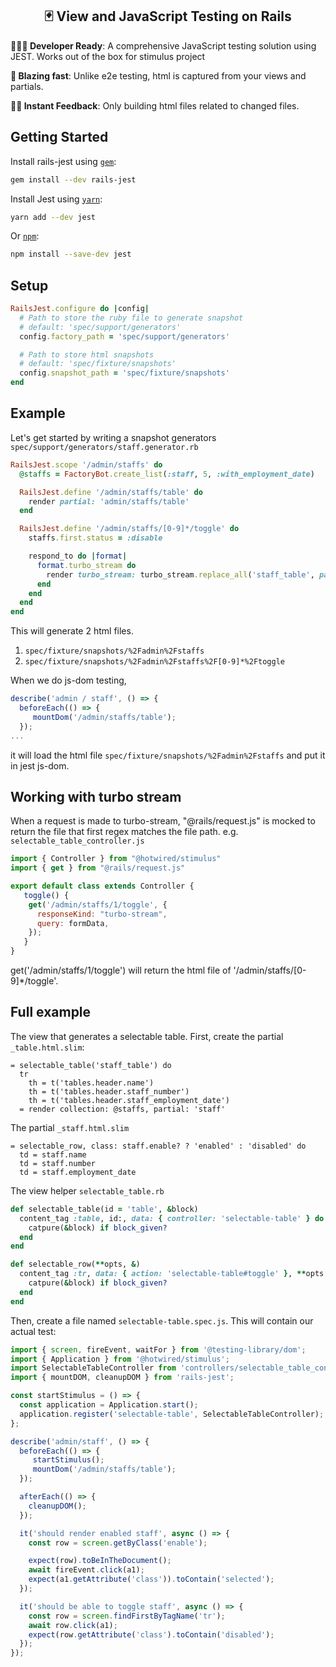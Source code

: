 <h2 align="center">🃏 View and JavaScript Testing on Rails</h2>

**👩🏻‍💻 Developer Ready**: A comprehensive JavaScript testing solution using JEST. Works out of the box for stimulus project

**📸 Blazing fast**: Unlike e2e testing, html is captured from your views and partials.

**🏃🏽 Instant Feedback**: Only building html files related to changed files.

## Getting Started

<!-- copied from Getting Started docs, links updated to point to Jest website -->

Install rails-jest using [`gem`](https://github.com/rubygems/rubygems):

```bash
gem install --dev rails-jest
```

Install Jest using [`yarn`](https://yarnpkg.com/en/package/jest):

```bash
yarn add --dev jest
```

Or [`npm`](https://www.npmjs.com/package/jest):

```bash
npm install --save-dev jest
```

## Setup
```ruby
RailsJest.configure do |config|
  # Path to store the ruby file to generate snapshot
  # default: 'spec/support/generators'
  config.factory_path = 'spec/support/generators'

  # Path to store html snapshots
  # default: 'spec/fixture/snapshots'
  config.snapshot_path = 'spec/fixture/snapshots'
end
```

## Example
Let's get started by writing a snapshot generators `spec/support/generators/staff.generator.rb`

```ruby
RailsJest.scope '/admin/staffs' do
  @staffs = FactoryBot.create_list(:staff, 5, :with_employment_date)

  RailsJest.define '/admin/staffs/table' do
    render partial: 'admin/staffs/table'
  end

  RailsJest.define '/admin/staffs/[0-9]*/toggle' do
    staffs.first.status = :disable

    respond_to do |format|
      format.turbo_stream do
        render turbo_stream: turbo_stream.replace_all('staff_table', partial: 'admin/staff/table')
      end
    end
  end
end
```

This will generate 2 html files.
1. `spec/fixture/snapshots/%2Fadmin%2Fstaffs`
2. `spec/fixture/snapshots/%2Fadmin%2Fstaffs%2F[0-9]*%2Ftoggle`

When we do js-dom testing,

```javascript
describe('admin / staff', () => {
  beforeEach(() => {
     mountDom('/admin/staffs/table');
  });
...
```

it will load the html file `spec/fixture/snapshots/%2Fadmin%2Fstaffs` and put it in jest js-dom.


## Working with turbo stream

When a request is made to turbo-stream, "@rails/request.js" is mocked to return the file that first regex matches the file path. e.g. `selectable_table_controller.js`

```javascript
import { Controller } from "@hotwired/stimulus"
import { get } from "@rails/request.js"

export default class extends Controller {
   toggle() {
    get('/admin/staffs/1/toggle', {
      responseKind: "turbo-stream",
      query: formData,
    });
   }
}
```

get('/admin/staffs/1/toggle') will return the html file of '/admin/staffs/[0-9]*/toggle'.

## Full example

The view that generates a selectable table. First, create the partial `_table.html.slim`:

```slim
= selectable_table('staff_table') do
  tr
    th = t('tables.header.name')
    th = t('tables.header.staff_number')
    th = t('tables.header.staff_employment_date')
  = render collection: @staffs, partial: 'staff'
```

The partial `_staff.html.slim`
```slim
= selectable_row, class: staff.enable? ? 'enabled' : 'disabled' do
  td = staff.name
  td = staff.number
  td = staff.employment_date
```

The view helper `selectable_table.rb`
```ruby
def selectable_table(id = 'table', &block)
  content_tag :table, id:, data: { controller: 'selectable-table' } do
    catpure(&block) if block_given?
  end
end

def selectable_row(**opts, &)
  content_tag :tr, data: { action: 'selectable-table#toggle' }, **opts do
    catpure(&block) if block_given?
  end
end
```

Then, create a file named `selectable-table.spec.js`. This will contain our actual test:

```javascript
import { screen, fireEvent, waitFor } from '@testing-library/dom';
import { Application } from '@hotwired/stimulus';
import SelectableTableController from 'controllers/selectable_table_controller';
import { mountDOM, cleanupDOM } from 'rails-jest';

const startStimulus = () => {
  const application = Application.start();
  application.register('selectable-table', SelectableTableController);
};

describe('admin/staff', () => {
  beforeEach(() => {
     startStimulus();
     mountDom('/admin/staffs/table');
  });

  afterEach(() => {
    cleanupDOM();
  });

  it('should render enabled staff', async () => {
    const row = screen.getByClass('enable');

    expect(row).toBeInTheDocument();
    await fireEvent.click(a1);
    expect(a1.getAttribute('class')).toContain('selected');
  });

  it('should be able to toggle staff', async () => {
    const row = screen.findFirstByTagName('tr');
    await row.click(a1);
    expect(row.getAttribute('class').toContain('disabled');
  });
});
```
